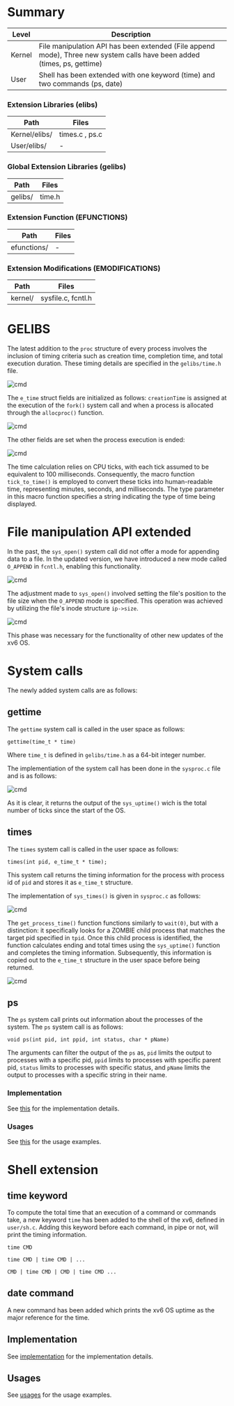# Summary
Level | Description |
| --- | --- |
| Kernel | File manipulation API has been extended (File append mode), Three new system calls have been added (times, ps, gettime)  |
| User | Shell has been extended with one keyword (time) and two commands (ps, date) |

### Extension Libraries (elibs)
Path | Files |
| --- | --- |
| Kernel/elibs/ | times.c , ps.c  |
| User/elibs/ |  - |

### Global Extension Libraries (gelibs)
Path | Files |
| --- | --- |
| gelibs/ | time.h |

### Extension Function (EFUNCTIONS)
Path | Files |
| --- | --- |
| efunctions/ | - |

### Extension Modifications (EMODIFICATIONS)
Path | Files |
| --- | --- |
| kernel/ | sysfile.c, fcntl.h |


# GELIBS
The latest addition to the `proc` structure of every process involves the inclusion of timing criteria such as creation time, completion time, and total execution duration. These timing details are specified in the `gelibs/time.h` file.

![cmd](https://github.com/gkiarashv/xv6/blob/main/images/timeinfo.png)


The `e_time` struct fields are initialized as follows: `creationTime` is assigned at the execution of the `fork()` system call and when a process is allocated through the `allocproc()` function.

![cmd](https://github.com/gkiarashv/xv6/blob/main/images/estructfp.png)


The other fields are set when the process execution is ended:

![cmd](https://github.com/gkiarashv/xv6/blob/main/images/exectime.png)


The time calculation relies on CPU ticks, with each tick assumed to be equivalent to 100 milliseconds. Consequently, the macro function `tick_to_time()` is employed to convert these ticks into human-readable time, representing minutes, seconds, and milliseconds. The type parameter in this macro function specifies a string indicating the type of time being displayed.











# File manipulation API extended

In the past, the `sys_open()` system call did not offer a mode for appending data to a file. In the updated version, we have introduced a new mode called `O_APPEND` in `fcntl.h`, enabling this functionality.

![cmd](https://github.com/gkiarashv/xv6/blob/main/images/fcntlmodes.png)


The adjustment made to `sys_open()` involved setting the file's position to the file size when the `O_APPEND` mode is specified. This operation was achieved by utilizing the file's inode structure `ip->size`.

![cmd](https://github.com/gkiarashv/xv6/blob/main/images/sysopen.png)


This phase was necessary for the functionality of other new updates of the xv6 OS.












# System calls
The newly added system calls are as follows:


## gettime
The `gettime` system call is called in the user space as follows:
```
gettime(time_t * time)
```
Where `time_t` is defined in `gelibs/time.h` as a 64-bit integer number.

The implementiation of the system call has been done in the `sysproc.c` file and is as follows:

![cmd](https://github.com/gkiarashv/xv6/blob/main/images/gettimeimp.png)

As it is clear, it returns the output of the `sys_uptime()` wich is the total number of ticks since the start of the OS.




## times
The `times` system call is called in the user space as follows:
```
times(int pid, e_time_t * time);
```
This system call returns the timing information for the process with process id of `pid` and stores it as `e_time_t` structure.

The implementation of `sys_times()` is given in `sysproc.c` as follows:

![cmd](https://github.com/gkiarashv/xv6/blob/main/images/sys_times.png)

The `get_process_time()` function functions similarly to `wait(0)`, but with a distinction: it specifically looks for a ZOMBIE child process that matches the target pid specified in `tpid`. Once this child process is identified, the function calculates ending and total times using the `sys_uptime()` function and completes the timing information. Subsequently, this information is copied out to the `e_time_t` structure in the user space before being returned.


![cmd](https://github.com/gkiarashv/xv6/blob/main/images/getprocesstime.png)






## ps
The `ps` system call prints out information about the processes of the system. The `ps` system call is as follows:
```
void ps(int pid, int ppid, int status, char * pName)
```
The arguments can filter the output of the `ps` as, `pid` limits the output to processes with a specific pid, `ppid` limits to processes with specific parent pid, `status` limits to processes with specific status, and `pName` limits the output to processes with a specific string in their name.


### Implementation
See [this](https://github.com/gkiarashv/xv6/tree/main/contributions/Sep%2028%202023/ps_implementation) for the implementation details.


### Usages
See [this](https://github.com/gkiarashv/xv6/tree/main/contributions/Sep%2028%202023/ps_usage) for the usage examples.




# Shell extension

## time keyword
To compute the total time that an execution of a command or commands take, a new keyword `time` has been added to the shell of the xv6, defined in `user/sh.c`. Adding this keyword before each command, in pipe or not, will print the timing information.
```
time CMD
```
```
time CMD | time CMD | ...
```
```
CMD | time CMD | CMD | time CMD ...
```


## date command
A new command has been added which prints the xv6 OS uptime as the major reference for the time.



## Implementation
See [implementation](https://github.com/gkiarashv/xv6/tree/main/contributions/Sep%2028%202023/shell_implemenation) for the implementation details.


## Usages
See [usages](https://github.com/gkiarashv/xv6/tree/main/contributions/Sep%2028%202023/shell_usage) for the usage examples.




















